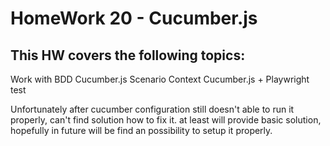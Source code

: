# HomeWork 20 - Cucumber.js

## This HW covers the following topics:

Work with  BDD
Cucumber.js Scenario Context
Cucumber.js + Playwright test

Unfortunately after cucumber configuration still doesn't able to run it properly, can't find solution how to fix it. at least will provide basic solution, hopefully in future will be find an possibility to setup it properly. 
